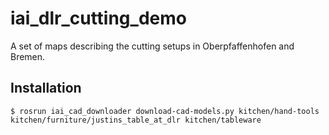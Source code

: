 # iai_dlr_cutting_demo
A set of maps describing the cutting setups in Oberpfaffenhofen and Bremen.
## Installation

```shell
$ rosrun iai_cad_downloader download-cad-models.py kitchen/hand-tools kitchen/furniture/justins_table_at_dlr kitchen/tableware
```
